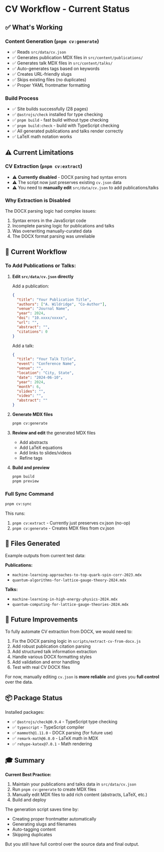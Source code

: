# CV Workflow - Current Status

## ✅ What's Working

### Content Generation (`pnpm cv:generate`)

- ✅ Reads `src/data/cv.json`
- ✅ Generates publication MDX files in `src/content/publications/`
- ✅ Generates talk MDX files in `src/content/talks/`
- ✅ Auto-generates tags based on keywords
- ✅ Creates URL-friendly slugs
- ✅ Skips existing files (no duplicates)
- ✅ Proper YAML frontmatter formatting

### Build Process

- ✅ Site builds successfully (28 pages)
- ✅ `@astrojs/check` installed for type checking
- ✅ `pnpm build` - fast build without type checking
- ✅ `pnpm build:check` - build with TypeScript checking
- ✅ All generated publications and talks render correctly
- ✅ LaTeX math notation works

## ⚠️ Current Limitations

### CV Extraction (`pnpm cv:extract`)

- ⚠️ **Currently disabled** - DOCX parsing had syntax errors
- ⚠️ The script now just preserves existing `cv.json` data
- ⚠️ You need to **manually edit** `src/data/cv.json` to add publications/talks

### Why Extraction is Disabled

The DOCX parsing logic had complex issues:

1. Syntax errors in the JavaScript code
2. Incomplete parsing logic for publications and talks
3. Was overwriting manually-curated data
4. The DOCX format parsing was unreliable

## 🎯 Current Workflow

### To Add Publications or Talks:

1. **Edit `src/data/cv.json` directly**

   Add a publication:

   ```json
   {
     "title": "Your Publication Title",
     "authors": ["A. Wildridge", "Co-Author"],
     "venue": "Journal Name",
     "year": 2024,
     "doi": "10.xxxx/xxxxx",
     "url": "",
     "abstract": "",
     "citations": 0
   }
   ```

   Add a talk:

   ```json
   {
     "title": "Your Talk Title",
     "event": "Conference Name",
     "venue": "",
     "location": "City, State",
     "date": "2024-06-10",
     "year": 2024,
     "month": 6,
     "slides": "",
     "video": "",
     "abstract": ""
   }
   ```

2. **Generate MDX files**

   ```bash
   pnpm cv:generate
   ```

3. **Review and edit** the generated MDX files
   - Add abstracts
   - Add LaTeX equations
   - Add links to slides/videos
   - Refine tags

4. **Build and preview**
   ```bash
   pnpm build
   pnpm preview
   ```

### Full Sync Command

```bash
pnpm cv:sync
```

This runs:

1. `pnpm cv:extract` - Currently just preserves cv.json (no-op)
2. `pnpm cv:generate` - Creates MDX files from cv.json

## 📝 Files Generated

Example outputs from current test data:

**Publications:**

- `machine-learning-approaches-to-top-quark-spin-corr-2023.mdx`
- `quantum-algorithms-for-lattice-gauge-theory-2024.mdx`

**Talks:**

- `machine-learning-in-high-energy-physics-2024.mdx`
- `quantum-computing-for-lattice-gauge-theories-2024.mdx`

## 🔧 Future Improvements

To fully automate CV extraction from DOCX, we would need to:

1. Fix the DOCX parsing logic in `scripts/extract-cv-from-docx.js`
2. Add robust publication citation parsing
3. Add structured talk information extraction
4. Handle various DOCX formatting styles
5. Add validation and error handling
6. Test with real CV DOCX files

For now, manually editing `cv.json` is **more reliable** and gives you **full control** over the data.

## 📦 Package Status

Installed packages:

- ✅ `@astrojs/check@0.9.4` - TypeScript type checking
- ✅ `typescript` - TypeScript compiler
- ✅ `mammoth@1.11.0` - DOCX parsing (for future use)
- ✅ `remark-math@6.0.0` - LaTeX math in MDX
- ✅ `rehype-katex@7.0.1` - Math rendering

## 🎓 Summary

**Current Best Practice:**

1. Maintain your publications and talks data in `src/data/cv.json`
2. Run `pnpm cv:generate` to create MDX files
3. Manually edit MDX files to add rich content (abstracts, LaTeX, etc.)
4. Build and deploy

The generation script saves time by:

- Creating proper frontmatter automatically
- Generating slugs and filenames
- Auto-tagging content
- Skipping duplicates

But you still have full control over the source data and final output.
